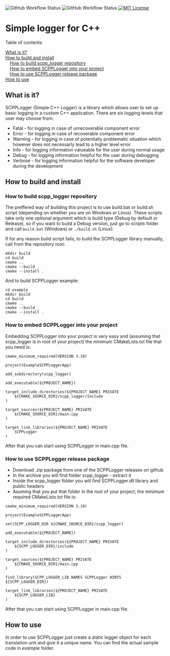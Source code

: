 
![GitHub Workflow Status](https://img.shields.io/github/actions/workflow/status/pawbar94/scpp_logger/windows-release-build.yml?label=Windows%20release%20build) ![GitHub Workflow Status](https://img.shields.io/github/actions/workflow/status/pawbar94/scpp_logger/linux-release-build.yml?label=Linux%20release%20build) [![MIT License](https://img.shields.io/badge/License-MIT-green.svg)](https://choosealicense.com/licenses/mit/)

# Simple logger for C++
Table of contents:

[What is it?](#what_is_it)<br>
[How to build and install](#how_to_build_and_install)<br>
&emsp;[How to build scpp_logger repository](#how_to_build_scpp_logger_repository)<br>
&emsp;[How to embed SCPPLogger into your project](#how_to_embed_scpp_logger_into_your_project)<br>
&emsp;[How to use SCPPLogger release package](#how_to_use_scpp_logger_release_package)<br>
[How to use](#how_to_use)<br>

## <a name="what_is_it"></a>What is it?

SCPPLogger (Simple C++ Logger) is a library which allows user to set up basic logging in a custom C++ application. There are six logging levels that user may choose from:
* Fatal - for logging in case of unrecoverable component error
* Error - for logging in case of recoverable component error
* Warning - for logging in case of potentially problematic situation which however does not necessarly lead to a higher level error
* Info - for logging information valueable for the user during normal usage
* Debug - for logging information helpful for the user during debugging
* Verbose - for logging information helpful for the software developer during the development

## <a name="how_to_build_and_install"></a>How to build and install

### <a name="how_to_build_scpp_logger_repository"></a>How to build scpp_logger repository

The preffered way of building this project is to use build.bat or build.sh script (depending on whether you are on Windows or Linux). These scripts take only one optional argument which is build type (Debug by default or Release), so if you want to build a Debug version, just go to _scripts_ folder and call `build.bat` (Windows) or `./build.sh` (Linux).

If for any reason build script fails, to build the SCPPLogger library manually, call from the repository root:

```
mkdir build 
cd build
cmake ..
cmake --build .
cmake --install .
```
And to build SCPPLogger example:
```
cd example
mkdir build 
cd build
cmake ..
cmake --build .
cmake --install .
```

### <a name="how_to_embed_scpp_logger_into_your_project"></a>How to embed SCPPLogger into your project
Embedding SCPPLogger into your project is very easy and (assuming that scpp_logger is in root of your project) the minimum CMakeLists.txt file that you need is:

```
cmake_minimum_required(VERSION 3.10)

project(ExampleSCPPLoggerApp)

add_subdirectory(scpp_logger)

add_executable(${PROJECT_NAME})

target_include_directories(${PROJECT_NAME} PRIVATE
    ${CMAKE_SOURCE_DIR}/scpp_logger/include
)

target_sources(${PROJECT_NAME} PRIVATE
    ${CMAKE_SOURCE_DIR}/main.cpp
)

target_link_libraries(${PROJECT_NAME} PRIVATE
    SCPPLogger
)
```

After that you can start using SCPPLogger in main.cpp file.

### <a name="how_to_use_scpp_logger_release_package"></a>How to use SCPPLogger release package

* Download .zip package from one of the SCPPLogger releases on github
* In the archive you will find folder scpp_logger - extract it
* Inside the scpp_logger folder you will find SCPPLogger.dll library and public headers
* Asuming that you put that folder in the root of your project, the minimum required CMakeLists.txt file is:

```
cmake_minimum_required(VERSION 3.10)

project(ExampleSCPPLoggerApp)

set(SCPP_LOGGER_DIR ${CMAKE_SOURCE_DIR}/scpp_logger)

add_executable(${PROJECT_NAME})

target_include_directories(${PROJECT_NAME} PRIVATE
    ${SCPP_LOGGER_DIR}/include
)

target_sources(${PROJECT_NAME} PRIVATE
    ${CMAKE_SOURCE_DIR}/main.cpp
)

find_library(SCPP_LOGGER_LIB NAMES SCPPLogger HINTS ${SCPP_LOGGER_DIR})

target_link_libraries(${PROJECT_NAME} PRIVATE
    ${SCPP_LOGGER_LIB}
)
```
After that you can start using SCPPLogger in main.cpp file.

## <a name="how_to_use"></a>How to use

In order to use SCPPLogger just create a static logger object for each translation unit and give it a unique name. You can find the actual sample code in _example_ folder.